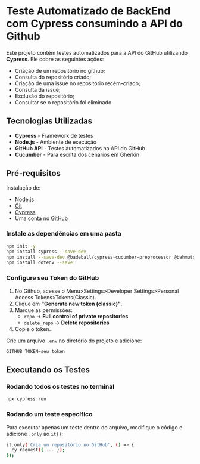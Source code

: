 # Teste Automatizado de BackEnd com Cypress consumindo a API do Github

Este projeto contém testes automatizados para a API do GitHub utilizando **Cypress**. Ele cobre as seguintes ações:

- Criação de um repositório no github;
- Consulta do repositório criado;
- Criação de uma issue no repositório recém-criado;
- Consulta da issue;
- Exclusão do repositório;
- Consultar se o repositório foi eliminado


## Tecnologias Utilizadas
- **Cypress** - Framework de testes
- **Node.js** - Ambiente de execução
- **GitHub API** - Testes automatizados na API do GitHub
- **Cucumber** - Para escrita dos cenários em Gherkin


## Pré-requisitos
Instalação de:

- [Node.js](https://nodejs.org/)
- [Git](https://git-scm.com/)
- [Cypress](https://www.cypress.io/)
- Uma conta no [GitHub](https://github.com/)


### Instale as dependências em uma pasta
```sh
npm init -y
npm install cypress --save-dev
npm install --save-dev @badeball/cypress-cucumber-preprocessor @bahmutov/cypress-esbuild-preprocessor
npm install dotenv --save

```

### Configure seu Token do GitHub

1. No Github, acesse o Menu>Settings>Developer Settings>Personal Access Tokens>Tokens(Classic).
2. Clique em **"Generate new token (classic)"**.
3. Marque as permissões:
   - `repo` → **Full control of private repositories**
   - `delete_repo` → **Delete repositories**
4. Copie o token.

Crie um arquivo `.env` no diretório do projeto e adicione:

```
GITHUB_TOKEN=seu_token
```

##  Executando os Testes

### Rodando todos os testes no terminal
```sh
npx cypress run
```

### Rodando um teste específico
Para executar apenas um teste dentro do arquivo, modifique o código e adicione `.only` ao `it()`:

```sh
it.only('Cria um repositório no GitHub', () => {
  cy.request({ ... });
});
```



